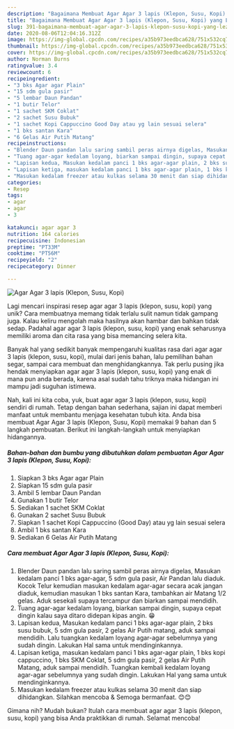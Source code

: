 ```yaml
---
description: "Bagaimana Membuat Agar Agar 3 lapis (Klepon, Susu, Kopi) yang Lezat"
title: "Bagaimana Membuat Agar Agar 3 lapis (Klepon, Susu, Kopi) yang Lezat"
slug: 391-bagaimana-membuat-agar-agar-3-lapis-klepon-susu-kopi-yang-lezat
date: 2020-08-06T12:04:16.312Z
image: https://img-global.cpcdn.com/recipes/a35b973eedbca628/751x532cq70/agar-agar-3-lapis-klepon-susu-kopi-foto-resep-utama.jpg
thumbnail: https://img-global.cpcdn.com/recipes/a35b973eedbca628/751x532cq70/agar-agar-3-lapis-klepon-susu-kopi-foto-resep-utama.jpg
cover: https://img-global.cpcdn.com/recipes/a35b973eedbca628/751x532cq70/agar-agar-3-lapis-klepon-susu-kopi-foto-resep-utama.jpg
author: Norman Burns
ratingvalue: 3.4
reviewcount: 6
recipeingredient:
- "3 bks Agar agar Plain"
- "15 sdm gula pasir"
- "5 lembar Daun Pandan"
- "1 butir Telor"
- "1 sachet SKM Coklat"
- "2 sachet Susu Bubuk"
- "1 sachet Kopi Cappuccino Good Day atau yg lain sesuai selera"
- "1 bks santan Kara"
- "6 Gelas Air Putih Matang"
recipeinstructions:
- "Blender Daun pandan lalu saring sambil peras airnya digelas, Masukan kedalam panci 1 bks agar-agar, 5 sdm gula pasir, Air Pandan lalu diaduk. Kocok Telur kemudian masukan kedalam agar-agar secara acak jangan diaduk, kemudian masukan 1 bks santan Kara, tambahkan air Matang 1/2 gelas. Aduk sesekali supaya tercampur dan biarkan sampai mendidih."
- "Tuang agar-agar kedalam loyang, biarkan sampai dingin, supaya cepat dingin kalau saya ditaro didepan kipas angin. 😁"
- "Lapisan kedua, Masukan kedalam panci 1 bks agar-agar plain, 2 bks susu bubuk, 5 sdm gula pasir, 2 gelas Air Putih matang, aduk sampai mendidih. Lalu tuangkan kedalam loyang agar-agar sebelumnya yang sudah dingin. Lakukan Hal sama untuk mendinginkannya."
- "Lapisan ketiga, masukan kedalam panci 1 bks agar-agar plain, 1 bks kopi cappuccino, 1 bks SKM Coklat, 5 sdm gula pasir, 2 gelas Air Putih Matang, aduk sampai mendidih. Tuangkan kembali kedalam loyang agar-agar sebelumnya yang sudah dingin. Lakukan Hal yang sama untuk mendinginkannya."
- "Masukan kedalam freezer atau kulkas selama 30 menit dan siap dihidangkan. Silahkan mencoba &amp; Semoga bermanfaat. 😊😊"
categories:
- Resep
tags:
- agar
- agar
- 3

katakunci: agar agar 3 
nutrition: 164 calories
recipecuisine: Indonesian
preptime: "PT33M"
cooktime: "PT56M"
recipeyield: "2"
recipecategory: Dinner

---
```



![Agar Agar 3 lapis (Klepon, Susu, Kopi)](https://img-global.cpcdn.com/recipes/a35b973eedbca628/751x532cq70/agar-agar-3-lapis-klepon-susu-kopi-foto-resep-utama.jpg)

Lagi mencari inspirasi resep agar agar 3 lapis (klepon, susu, kopi) yang unik? Cara membuatnya memang tidak terlalu sulit namun tidak gampang juga. Kalau keliru mengolah maka hasilnya akan hambar dan bahkan tidak sedap. Padahal agar agar 3 lapis (klepon, susu, kopi) yang enak seharusnya memiliki aroma dan cita rasa yang bisa memancing selera kita.

Banyak hal yang sedikit banyak mempengaruhi kualitas rasa dari agar agar 3 lapis (klepon, susu, kopi), mulai dari jenis bahan, lalu pemilihan bahan segar, sampai cara membuat dan menghidangkannya. Tak perlu pusing jika hendak menyiapkan agar agar 3 lapis (klepon, susu, kopi) yang enak di mana pun anda berada, karena asal sudah tahu triknya maka hidangan ini mampu jadi suguhan istimewa.




Nah, kali ini kita coba, yuk, buat agar agar 3 lapis (klepon, susu, kopi) sendiri di rumah. Tetap dengan bahan sederhana, sajian ini dapat memberi manfaat untuk membantu menjaga kesehatan tubuh kita. Anda bisa membuat Agar Agar 3 lapis (Klepon, Susu, Kopi) memakai 9 bahan dan 5 langkah pembuatan. Berikut ini langkah-langkah untuk menyiapkan hidangannya.

<!--inarticleads1-->

##### Bahan-bahan dan bumbu yang dibutuhkan dalam pembuatan Agar Agar 3 lapis (Klepon, Susu, Kopi):

1. Siapkan 3 bks Agar agar Plain
1. Siapkan 15 sdm gula pasir
1. Ambil 5 lembar Daun Pandan
1. Gunakan 1 butir Telor
1. Sediakan 1 sachet SKM Coklat
1. Gunakan 2 sachet Susu Bubuk
1. Siapkan 1 sachet Kopi Cappuccino (Good Day) atau yg lain sesuai selera
1. Ambil 1 bks santan Kara
1. Sediakan 6 Gelas Air Putih Matang




<!--inarticleads2-->

##### Cara membuat Agar Agar 3 lapis (Klepon, Susu, Kopi):

1. Blender Daun pandan lalu saring sambil peras airnya digelas, Masukan kedalam panci 1 bks agar-agar, 5 sdm gula pasir, Air Pandan lalu diaduk. Kocok Telur kemudian masukan kedalam agar-agar secara acak jangan diaduk, kemudian masukan 1 bks santan Kara, tambahkan air Matang 1/2 gelas. Aduk sesekali supaya tercampur dan biarkan sampai mendidih.
1. Tuang agar-agar kedalam loyang, biarkan sampai dingin, supaya cepat dingin kalau saya ditaro didepan kipas angin. 😁
1. Lapisan kedua, Masukan kedalam panci 1 bks agar-agar plain, 2 bks susu bubuk, 5 sdm gula pasir, 2 gelas Air Putih matang, aduk sampai mendidih. Lalu tuangkan kedalam loyang agar-agar sebelumnya yang sudah dingin. Lakukan Hal sama untuk mendinginkannya.
1. Lapisan ketiga, masukan kedalam panci 1 bks agar-agar plain, 1 bks kopi cappuccino, 1 bks SKM Coklat, 5 sdm gula pasir, 2 gelas Air Putih Matang, aduk sampai mendidih. Tuangkan kembali kedalam loyang agar-agar sebelumnya yang sudah dingin. Lakukan Hal yang sama untuk mendinginkannya.
1. Masukan kedalam freezer atau kulkas selama 30 menit dan siap dihidangkan. Silahkan mencoba &amp; Semoga bermanfaat. 😊😊




Gimana nih? Mudah bukan? Itulah cara membuat agar agar 3 lapis (klepon, susu, kopi) yang bisa Anda praktikkan di rumah. Selamat mencoba!
